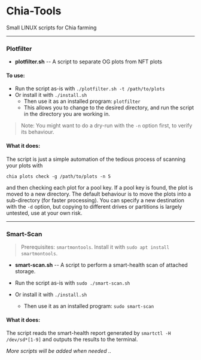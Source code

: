 # Chia-Tools

Small LINUX scripts for Chia farming

---

### Plotfilter

* **plotfilter.sh** -- A script to separate OG plots from NFT plots

#### To use:

* Run the script as-is with `./plotfilter.sh -t /path/to/plots`
* Or install it with `./install.sh`
   * Then use it as an installed program: `plotfilter`
   * This allows you to change to the desired directory, and run the script in the directory you are working in.

> Note: You might want to do a dry-run with the `-n` option first, to verify its behaviour. 

#### What it does:

The script is just a simple automation of the tedious process of scanning your plots with
```
chia plots check -g /path/to/plots -n 5
```
and then checking each plot for a pool key. If a pool key is found, the plot is moved to a new directory. 
The default behaviour is to move the plots into a sub-directory (for faster processing). You can specify a new destination 
with the `-d` option, but copying to different drives or partitions is largely untested, use at your own risk.

---

### Smart-Scan

> Prerequisites: `smartmontools`.
> Install it with `sudo apt install smartmontools`.

* **smart-scan.sh** -- A script to perform a smart-health scan of attached storage.

* Run the script as-is with `sudo ./smart-scan.sh`
* Or install it with `./install.sh`
  * Then use it as an installed program: `sudo smart-scan`

#### What it does:

The script reads the smart-health report generated by `smartctl -H /dev/sd*[1-9]` and outputs the results to the terminal.


*More scripts will be added when needed ..*
